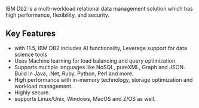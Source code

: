 IBM Db2 is a multi-workload relational  data management solution which has high performance, flexibility, and security.

## Key Features

* with 11.5, IBM DB2 includes AI functionality, Leverage support for data science tools
* Uses Machine learning for  load balancing and query optimization.
* Supports multiple languages like NoSQL, pureXML, Graph and JSON. Build in Java, .Net, Ruby, Python, Perl and more.
* High performance with in-memory technology, storage optimization and workload management.
* Highly secure.
* supports Linux/Unix, Windows, MacOS and Z/OS as well.
